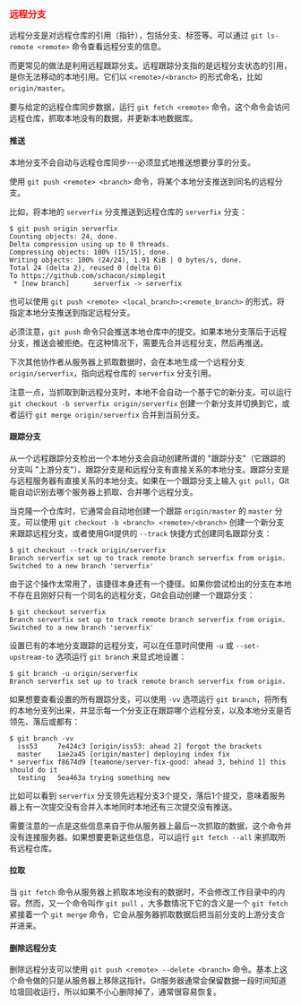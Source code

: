 ### <font color=red>远程分支</font>

远程分支是对远程仓库的引用（指针），包括分支、标签等。可以通过 ```git ls-remote <remote>``` 命令查看远程分支的信息。

而更常见的做法是利用远程跟踪分支。远程跟踪分支指的是远程分支状态的引用，是你无法移动的本地引用。它们以 ```<remote>/<branch>``` 的形式命名，比如 ```origin/master```。

要与给定的远程仓库同步数据，运行 ```git fetch <remote>``` 命令。这个命令会访问远程仓库，抓取本地没有的数据，并更新本地数据库。

#### 推送
本地分支不会自动与远程仓库同步---必须显式地推送想要分享的分支。

使用 ```git push <remote> <branch>``` 命令，将某个本地分支推送到同名的远程分支。

比如，将本地的 ```serverfix``` 分支推送到远程仓库的 ```serverfix``` 分支：
```
$ git push origin serverfix
Counting objects: 24, done.
Delta compression using up to 8 threads.
Compressing objects: 100% (15/15), done.
Writing objects: 100% (24/24), 1.91 KiB | 0 bytes/s, done.
Total 24 (delta 2), reused 0 (delta 0)
To https://github.com/schacon/simplegit
 * [new branch]      serverfix -> serverfix
```

也可以使用 ```git push <remote> <local_branch>:<remote_branch>``` 的形式，将指定本地分支推送到指定远程分支。

必须注意，```git push``` 命令只会推送本地仓库中的提交。如果本地分支落后于远程分支，推送会被拒绝。在这种情况下，需要先合并远程分支，然后再推送。


下次其他协作者从服务器上抓取数据时，会在本地生成一个远程分支 ```origin/serverfix```，指向远程仓库的 ```serverfix``` 分支引用。

注意一点，当抓取到新远程分支时，本地不会自动一个基于它的新分支。可以运行 ```git checkout -b serverfix origin/serverfix``` 创建一个新分支并切换到它，或者运行 ```git merge origin/serverfix``` 合并到当前分支。

#### 跟踪分支
从一个远程跟踪分支检出一个本地分支会自动创建所谓的 "跟踪分支"（它跟踪的分支叫 "上游分支"）。跟踪分支是和远程分支有直接关系的本地分支。跟踪分支是与远程服务器有直接关系的本地分支。如果在一个跟踪分支上输入 ```git pull```，Git 能自动识别去哪个服务器上抓取、合并哪个远程分支。

当克隆一个仓库时，它通常会自动地创建一个跟踪 ```origin/master``` 的 ```master``` 分支。可以使用 ```git checkout -b <branch> <remote>/<branch>``` 创建一个新分支来跟踪远程分支，或者使用Git提供的 ```--track``` 快捷方式创建同名跟踪分支：
```
$ git checkout --track origin/serverfix
Branch serverfix set up to track remote branch serverfix from origin.
Switched to a new branch 'serverfix'
```

由于这个操作太常用了，该捷径本身还有一个捷径。如果你尝试检出的分支在本地不存在且刚好只有一个同名的远程分支，Git会自动创建一个跟踪分支：
```
$ git checkout serverfix
Branch serverfix set up to track remote branch serverfix from origin.
Switched to a new branch 'serverfix'
```


设置已有的本地分支跟踪的远程分支，可以在任意时间使用 ```-u``` 或 ```--set-upstream-to``` 选项运行 ```git branch``` 来显式地设置：
```
$ git branch -u origin/serverfix
Branch serverfix set up to track remote branch serverfix from origin.
```

如果想要查看设置的所有跟踪分支，可以使用 ```-vv``` 选项运行 ```git branch```，将所有的本地分支列出来，并显示每一个分支正在跟踪哪个远程分支，以及本地分支是否领先、落后或都有：
```
$ git branch -vv
  iss53     7e424c3 [origin/iss53: ahead 2] forgot the brackets
  master    1ae2a45 [origin/master] deploying index fix
* serverfix f8674d9 [teamone/server-fix-good: ahead 3, behind 1] this should do it
  testing   5ea463a trying something new
```
比如可以看到 ```serverfix``` 分支领先远程分支3个提交，落后1个提交，意味着服务器上有一次提交没有合并入本地同时本地还有三次提交没有推送。

需要注意的一点是这些信息来自于你从服务器上最后一次抓取的数据，这个命令并没有连接服务器。如果想要更新这些信息，可以运行 ```git fetch --all``` 来抓取所有远程仓库。

#### 拉取
当 ```git fetch``` 命令从服务器上抓取本地没有的数据时，不会修改工作目录中的内容。然而，又一个命令叫作 ```git pull``` ，大多数情况下它的含义是一个 ```git fetch``` 紧接着一个 ```git merge``` 命令，它会从服务器抓取数据后把当前分支的上游分支合并进来。


#### 删除远程分支
删除远程分支可以使用 ```git push <remote> --delete <branch>``` 命令。基本上这个命令做的只是从服务器上移除这指针。Git服务器通常会保留数据一段时间知道垃圾回收运行，所以如果不小心删除掉了，通常很容易恢复。

